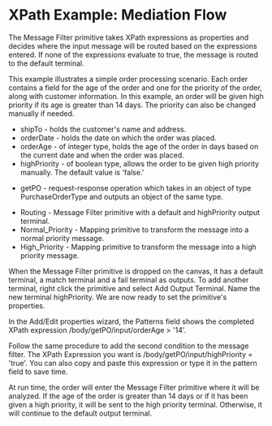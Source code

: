 <!-- image -->

# XPath Example: Mediation Flow

The Message Filter primitive takes XPath expressions as
properties and decides where the input message will be routed based
on the expressions entered. If none of the expressions evaluate to
true, the message is routed to the default terminal.

This example
illustrates a simple order processing scenario. Each order contains
a field for the age of the order and one for the priority of the order,
along with customer information. In this example, an order will be
given high priority if its age is greater than 14 days. The priority
can also be changed manually if needed.

<!-- image -->

- shipTo - holds the customer's name and address.
- orderDate - holds the date on which the order was placed.
- orderAge - of integer type, holds the age of the order
in days based on the current date and when the order was placed.
- highPriority - of boolean type, allows the order to be
given high priority manually. The default value is 'false.'

<!-- image -->

- getPO - request-response operation which takes in an object
of type PurchaseOrderType and outputs an object of the same type.

<!-- image -->

- Routing - Message Filter primitive with a default and highPriority
output terminal.
- Normal\_Priority - Mapping primitive to transform the message
into a normal priority message.
- High\_Priority -  Mapping primitive to transform the message
into a high priority message.

When the Message Filter primitive is
dropped on the canvas, it has a default terminal, a match terminal
and a fail terminal as outputs. To add another terminal, right click
the primitive and select Add Output Terminal. Name the new terminal highPriority. We are
now ready to set the primitive's properties.

<!-- image -->

<!-- image -->

<!-- image -->

In
the Add/Edit properties wizard, the Patterns field shows the completed
XPath expression /body/getPO/input/orderAge > '14'.

<!-- image -->

Follow
the same procedure to add the second condition to the message filter.
The XPath Expression you want is /body/getPO/input/highPriority
= 'true'. You can also copy and paste this expression
or type it in the pattern field to save time.

At run time, the
order will enter the Message Filter primitive where it will be analyzed.
If the age of the order is greater than 14 days or if it has been
given a high priority, it will be sent to the high priority terminal.
Otherwise, it will continue to the default output terminal.